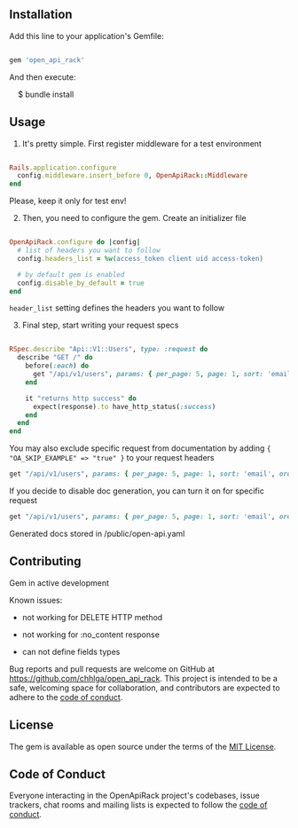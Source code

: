 ## Installation

Add this line to your application's Gemfile:

```ruby

gem 'open_api_rack'

```

And then execute:

    $ bundle install

## Usage

1) It's pretty simple. First register middleware for a test environment  

``` config/enviroments/test.rb

Rails.application.configure
  config.middleware.insert_before 0, OpenApiRack::Middleware
end

```

Please, keep it only for test env!

2) Then, you need to configure the gem. Create an initializer file

```config/initializers/open_api_rack.rb

OpenApiRack.configure do |config|
  # list of headers you want to follow
  config.headers_list = %w(access_token client uid access-token)

  # by default gem is enabled
  config.disable_by_default = true
end

```

`header_list` setting defines the headers you want to follow

3) Final step, start writing your request specs

``` spec/requests/users_spec.rb

RSpec.describe "Api::V1::Users", type: :request do
  describe "GET /" do
    before(:each) do
      get "/api/v1/users", params: { per_page: 5, page: 1, sort: 'email', order: 'desc' }
    end

    it "returns http success" do
      expect(response).to have_http_status(:success)
    end
  end
end
```

You may also exclude specific request from documentation by adding `{ "OA_SKIP_EXAMPLE" => "true" }` to your request headers  

``` spec/requests/users_spec.rb
get "/api/v1/users", params: { per_page: 5, page: 1, sort: 'email', order: 'desc' }, headers: { "OA_SKIP_EXAMPLE" => "true" }
```

If you decide to disable doc generation, you can turn it on for specific request
``` spec/requests/users_spec.rb
get "/api/v1/users", params: { per_page: 5, page: 1, sort: 'email', order: 'desc' }, headers: { "OA_INCLUDE_EXAMPLE" => "true" }
```

Generated docs stored in /public/open-api.yaml

## Contributing

Gem in active development

Known issues:

- not working for DELETE HTTP method

- not working for :no_content response

- can not define fields types


Bug reports and pull requests are welcome on GitHub at https://github.com/chhlga/open_api_rack. This project is intended to be a safe, welcoming space for collaboration, and contributors are expected to adhere to the [code of conduct](https://github.com/[USERNAME]/open_api_rack/blob/main/CODE_OF_CONDUCT.md).

## License
The gem is available as open source under the terms of the [MIT License](https://opensource.org/licenses/MIT).

## Code of Conduct
Everyone interacting in the OpenApiRack project's codebases, issue trackers, chat rooms and mailing lists is expected to follow the [code of conduct](https://github.com/[USERNAME]/open_api_rack/blob/main/CODE_OF_CONDUCT.md).

